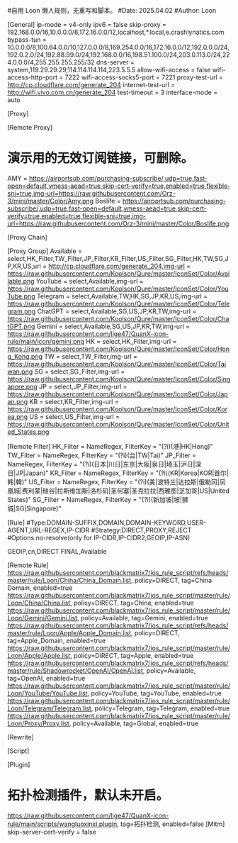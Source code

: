 #自用 Loon 懒人规则，无重写和脚本。
#Date: 2025.04.02
#Author: Loon

[General]
ip-mode = v4-only
ipv6 = false
skip-proxy = 192.168.0.0/16,10.0.0.0/8,172.16.0.0/12,localhost,*.local,e.crashlynatics.com
bypass-tun = 10.0.0.0/8,100.64.0.0/10,127.0.0.0/8,169.254.0.0/16,172.16.0.0/12,192.0.0.0/24,192.0.2.0/24,192.88.99.0/24,192.168.0.0/16,198.51.100.0/24,203.0.113.0/24,224.0.0.0/4,255.255.255.255/32
dns-server = system,119.29.29.29,114.114.114.114,223.5.5.5
allow-wifi-access = false
wifi-access-http-port = 7222
wifi-access-socks5-port = 7221
proxy-test-url = http://cp.cloudflare.com/generate_204
internet-test-url = http://wifi.vivo.com.cn/generate_204
test-timeout = 3
interface-mode = auto

[Proxy]

[Remote Proxy]
# 演示用的无效订阅链接，可删除。
AMY = https://airportsub.com/purchasing-subscribe/,udp=true,fast-open=default,vmess-aead=true,skip-cert-verify=true,enabled=true,flexible-sni=true,img-url=https://raw.githubusercontent.com/Orz-3/mini/master/Color/Amy.png
Boslife = https://airportsub.com/purchasing-subscribe/,udp=true,fast-open=default,vmess-aead=true,skip-cert-verify=true,enabled=true,flexible-sni=true,img-url=https://raw.githubusercontent.com/Orz-3/mini/master/Color/Boslife.png

[Proxy Chain]

[Proxy Group]
Available = select,HK_Filter,TW_Filter,JP_Filter,KR_Filter,US_Filter,SG_Filter,HK,TW,SG,JP,KR,US,url = http://cp.cloudflare.com/generate_204,img-url = https://raw.githubusercontent.com/Koolson/Qure/master/IconSet/Color/Available.png
YouTube = select,Available,img-url = https://raw.githubusercontent.com/Koolson/Qure/master/IconSet/Color/YouTube.png
Telegram = select,Available,TW,HK,SG,JP,KR,US,img-url = https://raw.githubusercontent.com/Koolson/Qure/master/IconSet/Color/Telegram.png
ChatGPT = select,Available,SG,US,JP,KR,TW,img-url = https://raw.githubusercontent.com/Koolson/Qure/master/IconSet/Color/ChatGPT.png
Gemini = select,Available,SG,US,JP,KR,TW,img-url = https://raw.githubusercontent.com/lige47/QuanX-icon-rule/main/icon/gemini.png
HK = select,HK_Filter,img-url = https://raw.githubusercontent.com/Koolson/Qure/master/IconSet/Color/Hong_Kong.png
TW = select,TW_Filter,img-url = https://raw.githubusercontent.com/Koolson/Qure/master/IconSet/Color/Taiwan.png
SG = select,SG_Filter,img-url = https://raw.githubusercontent.com/Koolson/Qure/master/IconSet/Color/Singapore.png
JP = select,JP_Filter,img-url = https://raw.githubusercontent.com/Koolson/Qure/master/IconSet/Color/Japan.png
KR = select,KR_Filter,img-url = https://raw.githubusercontent.com/Koolson/Qure/master/IconSet/Color/Korea.png
US = select,US_Filter,img-url = https://raw.githubusercontent.com/Koolson/Qure/master/IconSet/Color/United_States.png

[Remote Filter]
HK_Filter = NameRegex, FilterKey = "(?i)(港|HK|Hong)"
TW_Filter = NameRegex, FilterKey = "(?i)(台|TW|Tai)"
JP_Filter = NameRegex, FilterKey = "(?i)(日本|川日|东京|大阪|泉日|埼玉|沪日|深日|JP|Japan)"
KR_Filter = NameRegex, FilterKey = "(?i)(KR|Korea|KOR|首尔|韩|韓)"
US_Filter = NameRegex, FilterKey = "(?i)(美|波特兰|达拉斯|俄勒冈|凤凰城|费利蒙|硅谷|拉斯维加斯|洛杉矶|圣何塞|圣克拉拉|西雅图|芝加哥|US|United States)"
SG_Filter = NameRegex, FilterKey = "(?i)(新加坡|坡|狮城|SG|Singapore)"

[Rule]
#Type:DOMAIN-SUFFIX,DOMAIN,DOMAIN-KEYWORD,USER-AGENT,URL-REGEX,IP-CIDR
#Strategy:DIRECT,PROXY,REJECT
#Options:no-resolve(only for IP-CIDR,IP-CIDR2,GEOIP,IP-ASN)

GEOIP,cn,DIRECT
FINAL,Available

[Remote Rule]
https://raw.githubusercontent.com/blackmatrix7/ios_rule_script/refs/heads/master/rule/Loon/China/China_Domain.list, policy=DIRECT, tag=China Domain, enabled=true
https://raw.githubusercontent.com/blackmatrix7/ios_rule_script/master/rule/Loon/China/China.list, policy=DIRECT, tag=China, enabled=true
https://raw.githubusercontent.com/blackmatrix7/ios_rule_script/master/rule/Loon/Gemini/Gemini.list, policy=Available, tag=Gemini, enabled=true
https://raw.githubusercontent.com/blackmatrix7/ios_rule_script/refs/heads/master/rule/Loon/Apple/Apple_Domain.list, policy=DIRECT, tag=Apple_Domain, enabled=true
https://raw.githubusercontent.com/blackmatrix7/ios_rule_script/master/rule/Loon/Apple/Apple.list, policy=DIRECT, tag=Apple, enabled=true
https://raw.githubusercontent.com/blackmatrix7/ios_rule_script/refs/heads/master/rule/Shadowrocket/OpenAI/OpenAI.list, policy=Available, tag=OpenAI, enabled=true
https://raw.githubusercontent.com/blackmatrix7/ios_rule_script/master/rule/Loon/YouTube/YouTube.list, policy=YouTube, tag=YouTube, enabled=true
https://raw.githubusercontent.com/blackmatrix7/ios_rule_script/master/rule/Loon/Telegram/Telegram.list, policy=Telegram, tag=Telegram, enabled=true
https://raw.githubusercontent.com/blackmatrix7/ios_rule_script/master/rule/Loon/Proxy/Proxy.list, policy=Available, tag=Global, enabled=true

[Rewrite]

[Script]

[Plugin]
# 拓扑检测插件，默认未开启。
https://raw.githubusercontent.com/lige47/QuanX-icon-rule/main/scripts/wangluoxinxi.plugin, tag=拓扑检测, enabled=false
[Mitm]
skip-server-cert-verify = false
